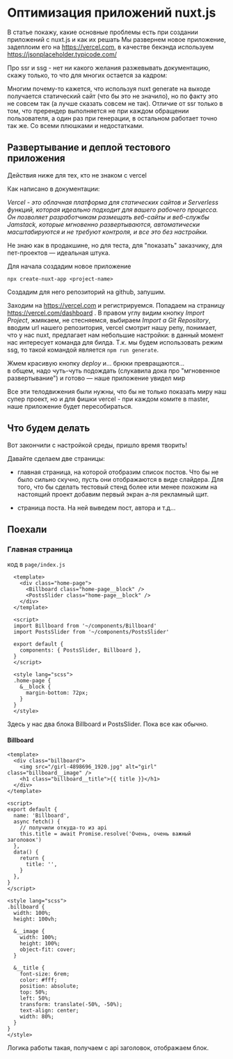 # Оптимизация приложений nuxt.js

В статье покажу, какие основные проблемы есть при создании приложений с nuxt.js и как их решать
Мы развернем новое приложение, задеплоим его на https://vercel.com, в качестве бекэнда используем https://jsonplaceholder.typicode.com/

Про ssr и ssg - нет ни какого желания разжевывать документацию, скажу только, то что для многих остается за кадром:

Многим почему-то кажется, что используя nuxt generate на выходе получается статический сайт (что бы это не значило), 
но по факту это не совсем так (а лучше сказать совсем не так). Отличие от ssr только в том, что пререндер выполняется не 
при каждом обращении пользователя, а один раз при генерации, в остальном работает точно так же. Со всеми плюшками и 
недостатками.

## Развертывание и деплой тестового приложения
Действия ниже для тех, кто не знаком с vercel

Как написано в документации:

_Vercel - это облачная платформа для статических сайтов и Serverless функций, которая идеально подходит для вашего рабочего процесса. Он позволяет разработчикам размещать веб-сайты и веб-службы Jamstack, которые мгновенно развертываются, автоматически масштабируются и не требуют контроля, и все это без настройки._

Не знаю как в продакшине, но для теста, для "показать" заказчику, для пет-проектов — идеальная штука.


Для начала создадим новое приложение

```npx create-nuxt-app <project-name>```

Создадим для него репозиторий на github, запушим.

Заходим на https://vercel.com и регистрируемся. Попадаем на страницу https://vercel.com/dashboard
. В правом углу видим кнопку *Import Project*, жмякаем, не стесняемся, выбираем *Import a Git Repository*, 
вводим url нашего репозитория, vercel смотрит нашу репу, понимает, что у нас nuxt, предлагает нам небольшие настройки:
в данный момент нас интересует команда для билда. Т.к. мы будем использовать режим ssg, то такой командой является `npm run generate`.

Жмем красивую кнопку *deploy* и... брюки превращаются...  
в общем, надо чуть-чуть подождать (слукавила дока про "мгновенное развертывание") и готово — наше приложение увидел мир

Все эти телодвижения были нужны, что бы не только показать миру наш супер проект, но и для фишки vercel - 
при каждом комите в master, наше приложение будет пересобираться.

## Что будем делать

Вот закончили с настройкой среды, пришло время творить!

Давайте сделаем две страницы:
- главная страница, на которой отобразим список постов. Что бы не было сильно скучно, пусть они отображаются в виде 
слайдера. Для того, что бы сделать тестовый стенд более или менее похожим на настоящий проект добавим первый экран а-ля рекламный щит.
  
- страница поста. На ней выведем пост, автора и т.д...

## Поехали

### Главная страница

код в `page/index.js`
```vue
  <template>
    <div class="home-page">
      <Billboard class="home-page__block" />
      <PostsSlider class="home-page__block" />
    </div>
  </template>
  
  <script>
  import Billboard from '~/components/Billboard'
  import PostsSlider from '~/components/PostsSlider'
  
  export default {
    components: { PostsSlider, Billboard },
  }
  </script>
  
  <style lang="scss">
  .home-page {
    &__block {
      margin-bottom: 72px;
    }
  }
  </style>
```

Здесь у нас два блока Billboard и PostsSlider. Пока все как обычно.

#### Billboard

```vue
<template>
  <div class="billboard">
    <img src="/girl-4898696_1920.jpg" alt="girl" class="billboard__image" />
    <h1 class="billboard__title">{{ title }}</h1>
  </div>
</template>

<script>
export default {
  name: 'Billboard',
  async fetch() {
    // получили откуда-то из api
    this.title = await Promise.resolve('Очень, очень важный заголовок')
  },
  data() {
    return {
      title: '',
    }
  },
}
</script>

<style lang="scss">
.billboard {
  width: 100%;
  height: 100vh;

  &__image {
    width: 100%;
    height: 100%;
    object-fit: cover;
  }

  &__title {
    font-size: 6rem;
    color: #fff;
    position: absolute;
    top: 50%;
    left: 50%;
    transform: translate(-50%, -50%);
    text-align: center;
    width: 80%;
  }
}
</style>
```

Логика работы такая, получаем с api заголовок, отображаем блок.
